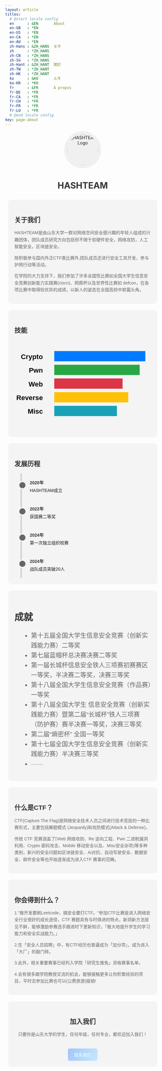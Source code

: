 ```yaml
---
layout: article
titles:
  # @start locale config
  en      : &EN       About
  en-GB   : *EN
  en-US   : *EN
  en-CA   : *EN
  en-AU   : *EN
  zh-Hans : &ZH_HANS  关于
  zh      : *ZH_HANS
  zh-CN   : *ZH_HANS
  zh-SG   : *ZH_HANS
  zh-Hant : &ZH_HANT  關於
  zh-TW   : *ZH_HANT
  zh-HK   : *ZH_HANT
  ko      : &KO       소개
  ko-KR   : *KO
  fr      : &FR       À propos
  fr-BE   : *FR
  fr-CA   : *FR
  fr-CH   : *FR
  fr-FR   : *FR
  fr-LU   : *FR
  # @end locale config
key: page-about
---
```


<style>
        .container, .container2, .container3 {
          display: grid;
          grid-template-rows: auto;
          gap: 20px;
          padding: 10px;
          font-family: Arial, sans-serif;
        }

        .container {
          grid-template-columns: 2fr 1fr;
        }

        .container2 {
          grid-template-columns: 1fr 2fr;
        }

        .container3 {
          grid-template-columns: 1fr 1fr;
        }

        @media (max-width: 1000px) {
          .container, .container2, .container3 {
            grid-template-columns: 1fr;
          }
        }

        .logo {
          grid-column: 1 / 3;
          text-align: center;
        }

        .logo img {
          border-radius: 50%;
          background-color: #f0f0f0;
          padding: 10px;
        }

        .about, .skills, .history, .join-us {
          background-color: #f4f4f4;
          padding: 20px;
          border-radius: 10px;
        }

        .achievements{
          background-color: #f4f4f4;
          padding: 20px;
          border-radius: 10px;
          font-size: 20px;
        }

        .skills svg {
          text-align: center;
        }

        h1, h2 {
          color: #333;
        }

        p, ul {
          color: #666;
          line-height: 1.6;
        }

        ul {
          list-style-type: disc;
          margin-left: 20px;
        }

        /* 修改后的时间线样式 - 桌面端垂直排列 */
        .timeline {
          display: flex;
          flex-direction: column;
          position: relative;
          padding: 20px 0;
          margin-left: 20px;
        }

        .timeline:before {
          content: '';
          position: absolute;
          top: 0;
          left: 0;
          width: 4px;
          height: 100%;
          background-color: #ccc;
          border-radius: 3px;
        }

        .timeline .event {
          position: relative;
          margin-bottom: 40px;
          padding-left: 30px;
        }

        .timeline .event:last-child {
          margin-bottom: 0;
        }

        .timeline .event:before {
          content: '';
          position: absolute;
          top: 5px;
          left: -8px;
          width: 20px;
          height: 20px;
          background-color: #666;
          border-radius: 50%;
          border: 4px solid #f4f4f4;
          z-index: 1;
        }

        .timeline .event span {
          display: block;
        }

        .timeline .event span:first-child {
          font-weight: bold;
          margin-bottom: 5px;
          color: #333;
        }

        /* 移动端样式 */
        @media (max-width: 600px) {
          .timeline {
            margin-left: 10px;
          }
          
          .timeline .event {
            padding-left: 25px;
          }
          
          .timeline .event:before {
            left: -6px;
            width: 16px;
            height: 16px;
          }
        }

        .join-us {
          grid-column: 1 / 3;
          text-align: center;
        }

        .join-button {
          display: inline-block;
          margin-top: 20px;
          padding: 10px 20px;
          background: linear-gradient(120deg, #a1c4fd 0%, #c2e9fb 100%);
          color: #ffffff;
          text-decoration: none;
          border-radius: 5px;
        }

        .join-button:hover {
          background: linear-gradient(120deg, #e0c3fc 0%, #8ec5fc 100%);
          text-decoration:none;
        }
    </style>

<div class="logo">
    <img src="https://s2.loli.net/2024/06/07/7vdFaYn3gSL2Csf.png" alt="HASHTEAM Logo" width="100" height="100">
    <h1><strong>HASHTEAM</strong></h1>
</div>

<div class="container">
  <div class="about">
    <h2>关于我们</h2>
    <p>HASHTEAM是由山东大学一群对网络空间安全感兴趣的年轻人组成的兴趣团体，团队成员研究方向包括但不限于软硬件安全，网络攻防，人工智能安全，区块链安全。</p>
    <p>除积极参与国内外泛CTF类比赛外,团队成员还进行安全工具开发，参与护网行动等活动。</p>
    <p>在学院的大力支持下，我们参加了许多全国性比赛如全国大学生信息安全竞赛创新能力实践赛(ciscn)、网鼎杯以及世界性比赛如 defcon，在各项比赛中取得较优异的成绩，以新人的姿态在全国高校中崭露头角。</p>

  </div>

  <div class="skills">
    <h2>技能</h2>
    <svg viewBox="-5 0 120 80" xmlns="http://www.w3.org/2000/svg">
      <!-- 柱状图 -->
      <rect x="30" y="10" width="80" height="9" fill="#007bff" />
      <rect x="30" y="22" width="75" height="9" fill="#28a745" />
      <rect x="30" y="34" width="60" height="9" fill="#dc3545" />
      <rect x="30" y="46" width="65" height="9" fill="#ffc107" />
      <rect x="30" y="58" width="55" height="9" fill="#17a2b8" />
      <!-- 标签 -->
      <text x="20" y="17" text-anchor="end" font-size="6" font-weight="bold">Crypto</text>
      <text x="20" y="29" text-anchor="end" font-size="6" font-weight="bold">Pwn</text>
      <text x="20" y="41" text-anchor="end" font-size="6" font-weight="bold">Web</text>
      <text x="20" y="53" text-anchor="end" font-size="6" font-weight="bold">Reverse</text>
      <text x="20" y="65" text-anchor="end" font-size="6" font-weight="bold">Misc</text>
    </svg>
  </div>
</div>

<div class="container2">
  <div class="history">
    <h2>发展历程</h2>
      <div class="timeline">
        <div class="event">
          <span>2020年</span>
          <span>HASHTEAM成立</span>
        </div>
        <div class="event">
          <span>2022年</span>
          <span>获国赛二等奖</span>
        </div>
        <div class="event">
          <span>2024年</span>
          <span>第一次独立组织校赛</span>
        </div>
        <div class="event">
          <span>2024年</span>
          <span>战队成员突破20人</span>
        </div>
      </div>
    </div>
    
  <div class="achievements">
    <h2>成就</h2>
    <ul>
      <li>第十五届全国大学生信息安全竞赛（创新实践能力赛）二等奖</li>
      <li>第七届蓝帽杯总决赛决赛二等奖</li>
      <li>第一届长城杯信息安全铁人三项赛初赛赛区一等奖，半决赛二等奖，决赛三等奖</li>
      <li>第十八届全国大学生信息安全竞赛（作品赛）一等奖</li>
      <li>第十八届全国大学生 信息安全竞赛（创新实践能力赛）暨第二届“长城杯”铁人三项赛（防护赛）赛半决赛一等奖，决赛三等奖</li>
      <li>第二届“熵密杯” 全国一等奖</li>
      <li>第十七届全国大学生信息安全竞赛（创新实践能力赛）半决赛三等奖</li>
      <li>······</li>
    </ul>
  </div>
</div>


<div class="container3">
  <div class="about">
    <h2>什么是CTF？</h2>
    <p>CTF(Capture The Flag)是网络安全技术人员之间进行技术竞技的一种比赛形式，主要包括解题模式 (Jeopardy)和攻防模式(Attack & Defense)，</p>
    <p>传统 CTF 竞赛涵盖了⌈Web 网络攻防、Re 逆向工程、Pwn 二进制漏洞利用、Crypto 密码攻击、Mobile 移动安全以及、Misc安全杂项⌋等多种类别，新兴的安全问题如区块链安全、Ai对抗、自动写驶安全、数据安全、邮件安全等也开始逐渐成为进入CTF 赛事的范畴。</p>
  </div>

  <div class="about">
    <h2>你会得到什么？</h2>
    <p>1."做开发要刷Leetcode，搞安全要打CTF。"参加CTF比赛是进入网络安全行业很好的成长途径，CTF 赛题具有与时俱进的特点，新洞新方法层见不鲜，能够激励参赛选手跟进时下更新知识，「极大地提升学生的学习能力和安全实战能力。」</p>
    <p>2.在「安全人员招聘」中，有CTF经历也普遍成为「加分项」，成为进入「大厂」的敲门砖。</p>
    <p>3.此外，相关重要赛事已经列入学院「研究生推免」资格赛事名单。</p>
    <p>4.会有很多跟学院教授交流的机会，能够接触更多让你积累经验的项目，平时去参加比赛也可以(公费旅游)报销!</p>
  </div>
</div>





<div class="container">
  <div class="join-us">
    <h2>加入我们</h2>
    <p>只要你是山东大学的学生，任何年级，任何专业，都欢迎加入我们！</p>
    <a href="https://qm.qq.com/q/W4Lhi8dPaI" class="join-button">联系我们</a>
  </div>
</div>
